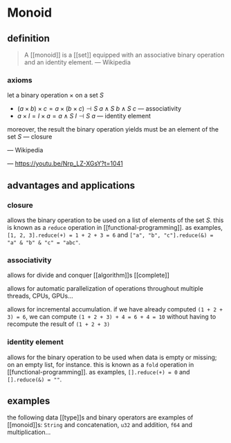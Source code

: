# Monoid

## definition

> A [[monoid]] is a [[set]] equipped with an associative binary operation and an identity element. &mdash; Wikipedia

### axioms

let a binary operation $\times$ on a set $S$

- $(a \times b) \times c = a \times (b \times c) \dashv S\ a \land S\ b \land S\ c$ &mdash; associativity
- $a \times I = I \times a = a \land S\ I \dashv S\ a$ &mdash; identity element

moreover, the result the binary operation yields must be an element of the set $S$ &mdash; closure

&mdash; Wikipedia

&mdash; <https://youtu.be/Nrp_LZ-XGsY?t=1041>

## advantages and applications

### closure

allows the binary operation to be used on a list of elements of the set $S$. this is known as a `reduce` operation in [[functional-programming]]. as examples, `[1, 2, 3].reduce(+) = 1 + 2 + 3 = 6` and `["a", "b", "c"].reduce(&) = "a" & "b" & "c" = "abc"`.

### associativity

allows for divide and conquer [[algorithm]]s [[complete]]

allows for automatic parallelization of operations throughout multiple threads, CPUs, GPUs...

allows for incremental accumulation. if we have already computed `(1 + 2 + 3) = 6`, we can compute `(1 + 2 + 3) + 4 = 6 + 4 = 10` without having to recompute the result of `(1 + 2 + 3)`

### identity element

allows for the binary operation to be used when data is empty or missing; on an empty list, for instance. this is known as a `fold` operation in [[functional-programming]]. as examples, `[].reduce(+) = 0` and `[].reduce(&) = ""`.

## examples

the following data [[type]]s and binary operators are examples of [[monoid]]s: `String` and concatenation, `u32` and addition, `f64` and multiplication...
